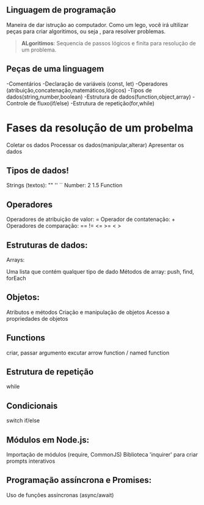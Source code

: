  ## Linguagem de programação 


Maneira de dar istrução ao computador.
Como um lego, você irá ultilizar peças para criar algoritimos, ou seja , para resolver problemas.

> **ALgoritimos**: Sequencia de passos lógicos e finita para resolução de um problema.

## Peças de uma linguagem

-Comentários
-Declaração de variáveis (const, let)
-Operadores (atribuição,concatenação,matemáticos,lógicos)
-Tipos de dados(string,number,boolean)
-Estrutura de dados(function,object,array)
-Controle de fluxo(if/else)
-Estrutura de repetição(for,while)

# Fases da resolução de um probelma

Coletar os dados
Processar os dados(manipular,alterar)
Apresentar os dados

## Tipos de dados!

Strings (textos): "" '' `´
Number: 2 1.5
Function

## Operadores 

 Operadores de atribuição de valor: =
 Operador de contatenação: +
 Operadores de comparação: == != <= >= < >

## Estruturas de dados:

 Arrays:

 Uma lista que contém qualquer tipo de dado
 Métodos de array: push, find, forEach

## Objetos:

 Atributos e métodos
 Criação e manipulação de objetos
 Acesso a propriedades de objetos

## Functions

 criar, passar argumento
 excutar
 arrow function / named function

## Estrutura de repetição

 while

## Condicionais

 switch
 if/else

## Módulos em Node.js:

 Importação de módulos (require, CommonJS)
 Biblioteca 'inquirer' para criar prompts interativos

## Programação assíncrona e Promises:

 Uso de funções assíncronas (async/await)